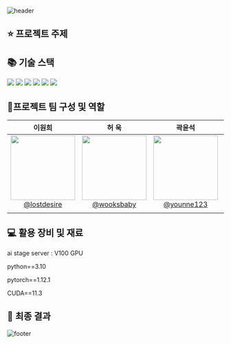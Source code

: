 ![header](https://capsule-render.vercel.app/api?type=waving&color=gradient&height=200&section=header&text=Level2-Movie_Recommendation&desc=RecSys-06&fontSize=40&fontColor=FFFFFF&fontAlignY=40)

## ⭐️ 프로젝트 주제

## 📚 기술 스택
<img src="https://img.shields.io/badge/Linux-FCC624?style=plastic&logo=Linux&logoColor=white"/> <img src="https://img.shields.io/badge/Ubuntu-E95420?style=plastic&logo=Ubuntu&logoColor=white"/> <img src="https://img.shields.io/badge/VS Code-007ACC?style=plastic&logo=Visual Studio Code&logoColor=white"/> <img src="https://img.shields.io/badge/Python-3776AB?style=plastic&logo=Python&logoColor=white"/> <img src="https://img.shields.io/badge/PyTorch-EE4C2C?style=plastic&logo=PyTorch&logoColor=white"/> <img src="https://img.shields.io/badge/Jupyter-F37626?style=plastic&logo=Jupyter&logoColor=white"/>

## 🤝프로젝트 팀 구성 및 역할
| **이원희** | **허 욱** | **곽윤석** | **조형진** | **김예찬** |
| :------: |  :------: | :------: | :------: | :------: |
| [<img src="https://avatars.githubusercontent.com/u/64073392?v=4" height=150 width=150> <br/> @lostdesire](https://github.com/lostdesire) | [<img src="https://avatars.githubusercontent.com/u/61164286?v=4" height=150 width=150> <br/> @wooksbaby](https://github.com/wooksbaby) | [<img src="https://avatars.githubusercontent.com/u/149780979?v=4" height=150 width=150> <br/> @younne123](https://github.com/younne123) | [<img src="https://avatars.githubusercontent.com/u/149780979?v=4" height=150 width=150> <br/> @whgudwlsdlrm](https://github.com/whgudwlsdlrm) | [<img src="https://avatars.githubusercontent.com/u/149780979?v=4" height=150 width=150> <br/> @yechance7](https://github.com/yechance7) |
|  |  |  |  |  |

## 💻 활용 장비 및 재료

ai stage server : V100 GPU

python==3.10

pytorch==1.12.1 

CUDA==11.3

## 🥇 최종 결과


![footer](https://capsule-render.vercel.app/api?type=waving&color=gradient&height=200&section=footer&text=Thanks%20for%20Reading&fontSize=40&fontColor=FFFFFF&fontAlignY=70) 

